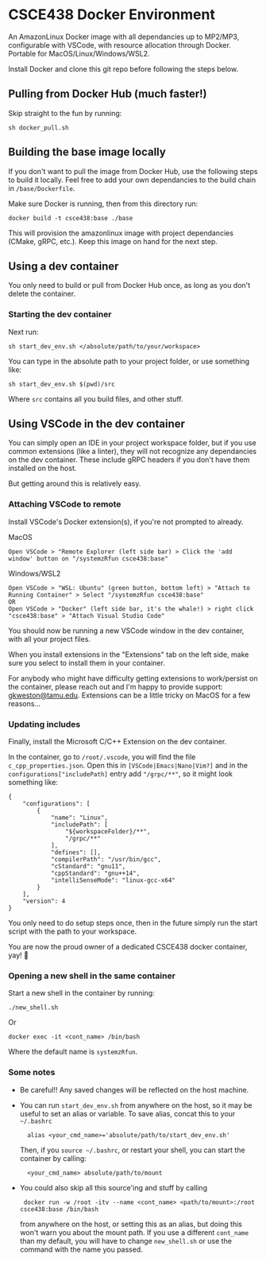 # CSCE438 Docker Environment
An AmazonLinux Docker image with all dependancies up to MP2/MP3, configurable with VSCode, with resource allocation through Docker. Portable for MacOS/Linux/Windows/WSL2.

Install Docker and clone this git repo before following the steps below.

## Pulling from Docker Hub (much faster!)
Skip straight to the fun by running:

    sh docker_pull.sh


## Building the base image locally
If you don't want to pull the image from Docker Hub, use the following steps to build it locally. Feel free to add your own dependancies to the build chain in `/base/Dockerfile`.

Make sure Docker is running, then from this directory run:

    docker build -t csce438:base ./base

This will provision the amazonlinux image with project dependancies (CMake, gRPC, etc.). Keep this image on hand for the next step.

## Using a dev container
You only need to build or pull from Docker Hub once, as long as you don't delete the container.

### Starting the dev container
Next run:

    sh start_dev_env.sh </absolute/path/to/your/workspace>

You can type in the absolute path to your project folder, or use something like:

    sh start_dev_env.sh $(pwd)/src

Where `src` contains all you build files, and other stuff.

## Using VSCode in the dev container
You can simply open an IDE in your project workspace folder, but if you use common extensions (like a linter), they will not recognize any dependancies on the dev container. These include gRPC headers if you don't have them installed on the host.

But getting around this is relatively easy.

### Attaching VSCode to remote
Install VSCode's Docker extension(s), if you're not prompted to already.

MacOS
    
    Open VSCode > "Remote Explorer (left side bar) > Click the 'add window' button on "/systemzRfun csce438:base"

Windows/WSL2
    
    Open VSCode > "WSL: Ubuntu" (green button, bottom left) > "Attach to Running Container" > Select "/systemzRfun csce438:base"
    OR
    Open VSCode > "Docker" (left side bar, it's the whale!) > right click "csce438:base" > "Attach Visual Studio Code"

You should now be running a new VSCode window in the dev container, with all your project files.

When you install extensions in the "Extensions" tab on the left side, make sure you select to install them in your container.

For anybody who might have difficulty getting extensions to work/persist on the container, please reach out and I'm happy to provide support: gkweston@tamu.edu. Extensions can be a little tricky on MacOS for a few reasons...

### Updating includes
Finally, install the Microsoft C/C++ Extension on the dev container.

In the container, go to `/root/.vscode`, you will find the file `c_cpp_properties.json`. Open this in `[VSCode|Emacs|Nano|Vim?]` and in the `configurations["includePath]` entry add `"/grpc/**"`, so it might look something like:

    {
        "configurations": [
            {
                "name": "Linux",
                "includePath": [
                    "${workspaceFolder}/**",
                    "/grpc/**"
                ],
                "defines": [],
                "compilerPath": "/usr/bin/gcc",
                "cStandard": "gnu11",
                "cppStandard": "gnu++14",
                "intelliSenseMode": "linux-gcc-x64"
            }
        ],
        "version": 4
    }

You only need to do setup steps once, then in the future simply run the start script with the path to your workspace.

You are now the proud owner of a dedicated CSCE438 docker container, yay! 🙂

### Opening a new shell in the same container
Start a new shell in the container by running:

    ./new_shell.sh

Or
  
    docker exec -it <cont_name> /bin/bash

Where the default name is `systemzRfun`.

### Some notes
* Be careful!! Any saved changes will be reflected on the host machine.
 
* You can run `start_dev_env.sh` from anywhere on the host, so it may be useful to set an alias or variable. To save alias, concat this to your `~/.bashrc`

        alias <your_cmd_name>='absolute/path/to/start_dev_env.sh'

    Then, if you `source ~/.bashrc`, or restart your shell, you can start the container by calling:
    
        <your_cmd_name> absolute/path/to/mount

* You could also skip all this source'ing and stuff by calling

       docker run -w /root -itv --name <cont_name> <path/to/mount>:/root csce438:base /bin/bash

    from anywhere on the host, or setting this as an alias, but doing this won't warn you about the mount path. If you use a different `cont_name` than my default, you will have to change `new_shell.sh` or use the command with the name you passed.